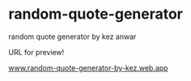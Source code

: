 # random-quote-generator
random quote generator by kez anwar


URL for preview!

www.random-quote-generator-by-kez.web.app
